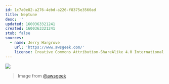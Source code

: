 ```yaml
---
id: 1c7a0e82-a276-4ebd-a226-f8375e3560ad
title: Neptune
desc: ''
updated: 1600363321241
created: 1600363321241
stub: false
sources:
  - name: Jerry Hargrove
    url: 'https://www.awsgeek.com/'
    license: Creative Commons Attribution-ShareAlike 4.0 International License
---
```

![](/assets/images/Amazon-Neptune_en.jpg)
> Image from [@awsgeek](https://www.awsgeek.com/Amazon-Neptune/)
